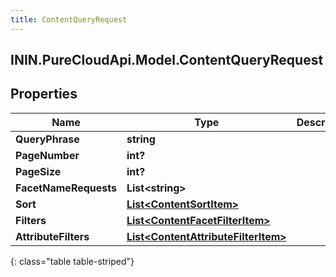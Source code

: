 ```yaml
---
title: ContentQueryRequest
---
```

## ININ.PureCloudApi.Model.ContentQueryRequest

## Properties

|Name | Type | Description | Notes|
|------------ | ------------- | ------------- | -------------|
| **QueryPhrase** | **string** |  | [optional] |
| **PageNumber** | **int?** |  | [optional] |
| **PageSize** | **int?** |  | [optional] |
| **FacetNameRequests** | **List&lt;string&gt;** |  | [optional] |
| **Sort** | [**List&lt;ContentSortItem&gt;**](ContentSortItem.html) |  | [optional] |
| **Filters** | [**List&lt;ContentFacetFilterItem&gt;**](ContentFacetFilterItem.html) |  | [optional] |
| **AttributeFilters** | [**List&lt;ContentAttributeFilterItem&gt;**](ContentAttributeFilterItem.html) |  | [optional] |
{: class="table table-striped"}


